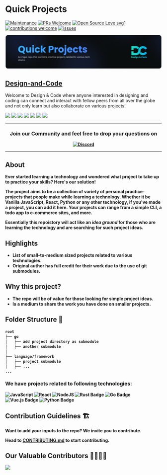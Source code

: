 # Quick Projects

[![Maintenance](https://img.shields.io/badge/Maintained%3F-yes-green.svg?style=flat)](https://github.com/Design-and-Code/Quick-projects/graphs/commit-activity)
[![PRs Welcome](https://img.shields.io/badge/PRs-welcome-brightgreen.svg?style=flat)](http://makeapullrequest.com)
[![Open Source Love svg1](https://badges.frapsoft.com/os/v1/open-source.svg?v=103?style=flat)](https://github.com/ellerbrock/open-source-badges/)
[![contributions welcome](https://img.shields.io/badge/contributions-welcome-brightgreen.svg?style=flat)](https://github.com/Design-and-Code/Quick-projects/issues)
[![issues](https://img.shields.io/github/issues/Design-and-Code/Quick-projects?color=6CC621)](https://github.com/Design-and-Code/Quick-projects/issues)

![Banner](./.github/quick-projects-banner.png)

## [Design-and-Code](https://discord.com/invite/gM3bG4rAU5)

Welcome to Design & Code where anyone interested in designing and coding can connect and interact with fellow peers from all over the globe and not only learn but also collaborate on various projects!

<p align="left">
<a href="mailto:designandcode.community@gmail.com" style="text-decoration:none">
  <img height="30" src = "https://img.shields.io/badge/gmail-c14438?&style=for-the-badge&logo=gmail&logoColor=white">
</a>
  <a href="https://discord.com/invite/gM3bG4rAU5" style="text-decoration:none">
  <img height="30" src="https://img.shields.io/badge/discord-darkblue.svg?&style=for-the-badge&logo=discord&logoColor=white" />
</a>
<a href="http://designandcode.us/" style="text-decoration:none">
  <img height="30" src = "https://img.shields.io/badge/website-c14438?&style=for-the-badge&logo=internet&logoColor=white">
</a>
<a href="https://www.linkedin.com/company/designandcode" style="text-decoration:none">
  <img height="30" src="https://img.shields.io/badge/linkedin-blue.svg?&style=for-the-badge&logo=linkedin&logoColor=white" />
</a>
<a href="https://github.com/Design-and-Code" style="text-decoration:none">
  <img height="30" src="https://img.shields.io/badge/Github-grey.svg?&style=for-the-badge&logo=Github&logoColor=white" />
</a>
<a href="https://twitter.com/DesignandCode3" style="text-decoration:none">
  <img height="30" src="https://img.shields.io/badge/Twitter-31a2f2.svg?&style=for-the-badge&logo=twitter&logoColor=white">
</a>
<a href="https://www.instagram.com/designandcode.community" style="text-decoration:none">
  <img height="30" src = "https://img.shields.io/badge/Instagram-%23E4405F.svg?&style=for-the-badge&logo=Instagram&logoColor=white">
</a>
<br />
  
---

<h3 align="center"> <b>Join our Community and feel free to drop your questions on</h3>
<p align="center">
   <a href="https://discord.com/invite/gM3bG4rAU5">
   <img alt="Discord" src="https://img.shields.io/badge/Discord-7289DA?style=for-the-badge&logo=discord&logoColor=white"></a>
</p>

---

## About

Ever started learning a technology and wondered what project to take up to practice your skills? Here's our solution! 

The project aims to be a collection of variety of personal practice-projects that people make while learning a technology. Whether it be Vanilla JavaScript, React, Python or any other technology, if you've made a project, you can add it here. Your projects can range from a simple CLI, a todo app to e-commerce sites, and more. 

Essentially this repoistory will act like an *idea ground* for those who are learning the technology and are searching for such project ideas.

## Highlights

- List of small-to-medium sized projects related to various technologies.
- Original author has full credit for their work due to the use of git submodules.

## Why this project?

- The repo will be of value for those looking for simple project ideas.
- Is a medium to share the work you have done on smaller projects.

## Folder Structure 📁

```
root
├── go
│   ├── add project directory as submodule
│   ├── another submodule
│
├── language/framework
│   ├── project submodule
│   ├── ...
...
```

### We have projects related to following technologies:

<div align="left">

![JavaScript](https://img.shields.io/badge/javascript-%23323330.svg?style=for-the-badge&logo=javascript&logoColor=%23F7DF1E)
![React](https://img.shields.io/badge/react-%2320232a.svg?style=for-the-badge&logo=react&logoColor=%2361DAFB)
![NodeJS](https://img.shields.io/badge/node.js-6DA55F?style=for-the-badge&logo=node.js&logoColor=white)
![Rust Badge](https://img.shields.io/badge/Rust-000?logo=rust&logoColor=fff&style=for-the-badge)
![Go Badge](https://img.shields.io/badge/Go-00ADD8?logo=go&logoColor=fff&style=for-the-badge)
![Vue.js Badge](https://img.shields.io/badge/Vue.js-4FC08D?logo=vuedotjs&logoColor=fff&style=for-the-badge)
![Python Badge](https://img.shields.io/badge/Python-3776AB?logo=python&logoColor=fff&style=for-the-badge)

</div>

## Contribution Guidelines 🏗

Want to add your inputs to the repo? We invite you to contribute.

Head to [CONTRIBUTING.md](./CONTRIBUTING.md) to start contributing.

## Our Valuable Contributors 👩‍💻👨‍💻

<a href="https://github.com/Design-and-Code/Quick-projects/graphs/contributors">
  <img src="https://contributors-img.web.app/image?repo=Design-and-Code/Quick-projects" />
</a>
